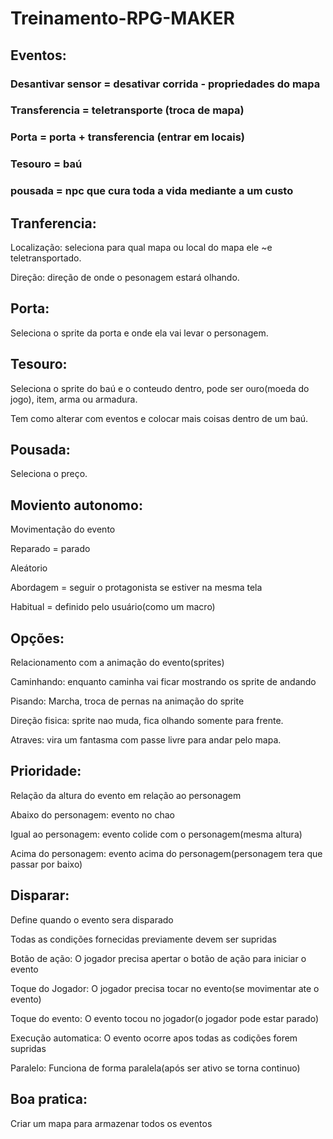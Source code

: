 # Treinamento-RPG-MAKER

## Eventos:

### Desantivar sensor = desativar corrida - propriedades do mapa

### Transferencia = teletransporte (troca de mapa)

### Porta = porta + transferencia (entrar em locais)

### Tesouro = baú

### pousada = npc que cura toda a vida mediante a um custo

## Tranferencia:
<p>Localização: seleciona para qual mapa ou local do mapa ele ~e teletransportado.</p>
<p>Direção: direção de onde o pesonagem estará olhando.</p>

## Porta:
<p>Seleciona o sprite da porta e onde ela vai levar o personagem.</p>

## Tesouro:
<p>Seleciona o sprite do baú e o conteudo dentro, pode ser ouro(moeda do jogo), item, arma ou armadura.</p>
<p>Tem como alterar com eventos e colocar mais coisas dentro de um baú.</p>

## Pousada:
<p>Seleciona o preço.</p>

## Moviento autonomo:
<p>Movimentação do evento</p>
<p>Reparado = parado</p>
<p>Aleátorio</p>
<p>Abordagem = seguir o protagonista se estiver na mesma tela</p>
<p>Habitual = definido pelo usuário(como um macro)</p>

## Opções:
<p>Relacionamento com a animação do evento(sprites)</p>
<p>Caminhando: enquanto caminha vai ficar mostrando os sprite de andando</p>
<p>Pisando: Marcha, troca de pernas na animação do sprite</p>
<p>Direção fisica: sprite nao muda, fica olhando somente para frente.</p>
<p>Atraves: vira um fantasma com passe livre para andar pelo mapa.</p>

## Prioridade:
<p>Relação da altura do evento em relação ao personagem</p>
<p>Abaixo do personagem: evento no chao</p>
<p>Igual ao personagem: evento colide com o personagem(mesma altura)</p>
<p>Acima do personagem: evento acima do personagem(personagem tera que passar por baixo)</p>

## Disparar:
<p>Define quando o evento sera disparado</p>
<p>Todas as condições fornecidas previamente devem ser supridas</p>
<p>Botão de ação: O jogador precisa apertar o botão de ação para iniciar o evento</p>
<p>Toque do Jogador: O jogador precisa tocar no evento(se movimentar ate o evento)</p>
<p>Toque do evento: O evento tocou no jogador(o jogador pode estar parado)</p>
<p>Execução automatica: O evento ocorre apos todas as codições forem supridas</p>
<p>Paralelo: Funciona de forma paralela(após ser ativo se torna continuo)</p>

## Boa pratica:
<p>Criar um mapa para armazenar todos os eventos</p>
